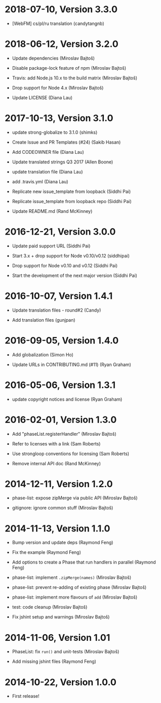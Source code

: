 2018-07-10, Version 3.3.0
=========================

 * [WebFM] cs/pl/ru translation (candytangnb)


2018-06-12, Version 3.2.0
=========================

 * Update dependencies (Miroslav Bajtoš)

 * Disable package-lock feature of npm (Miroslav Bajtoš)

 * Travis: add Node.js 10.x to the build matrix (Miroslav Bajtoš)

 * Drop support for Node 4.x (Miroslav Bajtoš)

 * Update LICENSE (Diana Lau)


2017-10-13, Version 3.1.0
=========================

 * update strong-globalize to 3.1.0 (shimks)

 * Create Issue and PR Templates (#24) (Sakib Hasan)

 * Add CODEOWNER file (Diana Lau)

 * Update translated strings Q3 2017 (Allen Boone)

 * update translation file (Diana Lau)

 * add .travis.yml (Diana Lau)

 * Replicate new issue_template from loopback (Siddhi Pai)

 * Replicate issue_template from loopback repo (Siddhi Pai)

 * Update README.md (Rand McKinney)


2016-12-21, Version 3.0.0
=========================

 * Update paid support URL (Siddhi Pai)

 * Start 3.x + drop support for Node v0.10/v0.12 (siddhipai)

 * Drop support for Node v0.10 and v0.12 (Siddhi Pai)

 * Start the development of the next major version (Siddhi Pai)


2016-10-07, Version 1.4.1
=========================

 * Update translation files - round#2 (Candy)

 * Add translation files (gunjpan)


2016-09-05, Version 1.4.0
=========================

 * Add globalization (Simon Ho)

 * Update URLs in CONTRIBUTING.md (#11) (Ryan Graham)


2016-05-06, Version 1.3.1
=========================

 * update copyright notices and license (Ryan Graham)


2016-02-01, Version 1.3.0
=========================

 * Add "phaseList.registerHandler" (Miroslav Bajtoš)

 * Refer to licenses with a link (Sam Roberts)

 * Use strongloop conventions for licensing (Sam Roberts)

 * Remove internal API doc (Rand McKinney)


2014-12-11, Version 1.2.0
=========================

 * phase-list: expose zipMerge via public API (Miroslav Bajtoš)

 * gitignore: ignore common stuff (Miroslav Bajtoš)


2014-11-13, Version 1.1.0
=========================

 * Bump version and update deps (Raymond Feng)

 * Fix the example (Raymond Feng)

 * Add options to create a Phase that run handlers in parallel (Raymond Feng)

 * phase-list: implement `.zipMerge(names)` (Miroslav Bajtoš)

 * phase-list: prevent re-adding of existing phase (Miroslav Bajtoš)

 * phase-list: implement more flavours of `add` (Miroslav Bajtoš)

 * test: code cleanup (Miroslav Bajtoš)

 * Fix jshint setup and warnings (Miroslav Bajtoš)


2014-11-06, Version 1.01
========================

 * PhaseList: fix `run()` and unit-tests (Miroslav Bajtoš)

 * Add missing jshint files (Raymond Feng)


2014-10-22, Version 1.0.0
=========================

 * First release!
